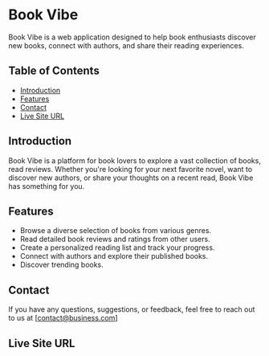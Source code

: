 # Book Vibe

Book Vibe is a web application designed to help book enthusiasts discover new books, connect with authors, and share their reading experiences.

## Table of Contents
* [Introduction](#introduction)
* [Features](#features)
* [Contact](#contact)
* [Live Site URL](#livesiteurl)

## Introduction

Book Vibe is a platform for book lovers to explore a vast collection of books, read reviews. Whether you're looking for your next favorite novel, want to discover new authors, or share your thoughts on a recent read, Book Vibe has something for you.

## Features

- Browse a diverse selection of books from various genres.
- Read detailed book reviews and ratings from other users.
- Create a personalized reading list and track your progress.
- Connect with authors and explore their published books.
- Discover trending books.

## Contact

If you have any questions, suggestions, or feedback, feel free to reach out to us at [contact@business.com]

## Live Site URL 


